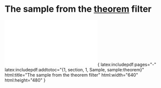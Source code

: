 # The sample from the [theorem] filter

![](sample.pdf){
  latex:includepdf:pages="-"
  latex:includepdf:addtotoc="{1, section, 1, Sample, sample:theorem}"
  html:title="The sample from the theorem filter"
  html:width="640"
  html:height="480"
}

[theorem]: ../theorem/sample.md
